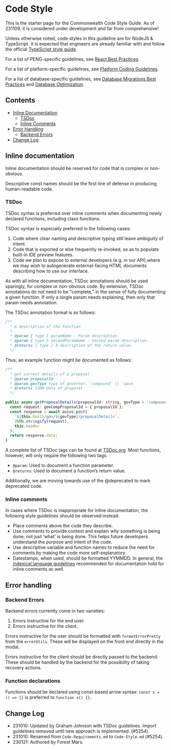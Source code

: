 # Code Style

This is the starter page for the Commonwealth Code Style Guide. As of 231109, it is considered under development and far from comprehensive!

Unless otherwise noted, code styles in this guideline are for NodeJS & TypeScript. It is expected that engineers are already familiar with and follow the official [TypeScript style guide](https://github.com/microsoft/TypeScript/wiki/Coding-guidelines).

For a list of PENG-specific guidelines, see [React Best Practices](./React-Best-Practices.md).

For a list of platform-specific guidelines, see [Platform Coding Guidelines](./Platform-Coding-Guidelines.md).

For a list of database-specific guidelines, see [Database Migrations Best Practices](./Database-Migrations.md) and [Database Optimization](./Database-Optimization.md).

## Contents

- [Inline Documentation](#inline-documentation)
  + [TSDoc](#tsdoc)
  + [Inline Comments](#inline-comments)
- [Error Handling](#error-handling)
  + [Backend Errors](#backend-errors)
- [Change Log](#change-log)

## Inline documentation

Inline documentation should be reserved for code that is complex or non-obvious.

Descriptive const names should be the first line of defense in producing human-readable code.

### TSDoc

TSDoc syntax is preferred over inline comments when documenting newly declared functions, including class functions.

TSDoc syntax is especially preferred in the following cases:

1. Code where clear naming and descriptive typing still leave ambiguity of intent.
2. Code that is exported or else frequently re-invoked, so as to populate built-in IDE preview features.
3. Code we plan to expose to external developers (e.g. in our API),where we may wish to autogenerate external-facing HTML documents describing how to use our interface.

As with all inline documentation, TSDoc annotations should be used sparingly, for complex or non-obvious code. By extension, TSDoc annotations do not need to be "complete," in the sense of fully documenting a given function. If only a single param needs explaining, then only that param needs annotation.

The TSDoc annotation format is as follows:

```typescript
/**
  * A description of the function
  * 
  * @param { type } paramName - Param description.
  * @param { type } secondParamName - Second param description.
  * @returns { type } A description of the return value.
  */
```

Thus, an example function might be documented as follows:

```typescript
/**
  * get current details of a proposal
  * @param proposalId
  * @param govType type of governor. 'compound' || 'aave
  * @returns JSON data of proposal
  */

public async getProposalDetails(proposalId: string, govType = 'compound') {
  const request: govCompProposalId = { proposalId };
  const response = await axios.post(
    `${this.host}/gov/${govType}/proposalDetails`,
    JSON.stringify(request),
    this.header
  );
  return response.data;
}
```

A complete list of TSDoc tags can be found at [TSDoc.org](https://tsdoc.org/pages/tags/alpha/). Most functions, however, will only require the following two tags:

- `@param`: Used to document a function parameter.
- `@returns`: Used to document a function’s return value.

Additionally, we are moving towards use of the @deprecated to mark deprecated code.

### Inline comments

In cases where TSDoc is inappropriate for inline documentation, the following style guidelines should be observed instead:

- Place comments above the code they describe.
- Use comments to provide context and explain _why_ something is being done, not just 'what' is being done. This helps future developers understand the purpose and intent of the code.
- Use descriptive variable and function names to reduce the need for comments by making the code more self-explanatory.
- Datestamps, when used, should be formatted YYMMDD. In general, the [indexical language guidelines](./_README.md#indexicality--timestamps) recommended for documentation hold for inline comments as well.

## Error handling

### Backend Errors

Backend errors currently come in two varieties:

1. Errors instructive for the end user.
2. Errors instructive for the client.

Errors instructive for the user should be formatted with `formatErrorPretty` from the `errorUtils`. These will be displayed on the front end directly in the modal.

Errors instructive for the client should be directly passed to the backend. These should be handled by the backend for the possibility of taking recovery actions.

### Function declarations

Functions should be declared using const-based arrow syntax: `const x = () => {}` is preferred to `function x() {}`.

## Change Log

- 231010: Updated by Graham Johnson with TSDoc guidelines. Import guidelines removed until new approach is implemented. (#5254).
- 231010: Renamed from `Code-Requirements.md` to `Code-Style.md` (#5254).
- 230121: Authored by Forest Mars.
